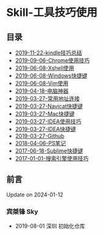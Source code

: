 # Skill-工具技巧使用

## 目录

- [2019-11-22-kindle技巧总结](2019-11-22-kindle技巧总结.md)
- [2019-09-06-Chrome使用技巧](2019-09-06-Chrome使用技巧.md)
- [2019-06-08-Xshell使用](2017-01-01-搜索引擎使用技巧.md)
- [2019-06-08-Windows快捷键](2019-06-08-Windows快捷键.md)
- [2019-06-08-Vim使用](2019-06-08-Vim使用.md)
- [2019-04-18-电脑神器](2019-04-18-电脑神器.md)
- [2019-03-27-常用地址连接](2019-03-27-常用地址连接.md)
- [2019-03-27-Navicat快捷键](2019-03-27-Navicat快捷键.md)
- [2019-03-27-Mac快捷键](2019-03-27-Mac快捷键.md)
- [2019-03-27-IDEA使用技巧](2019-03-27-IDEA使用技巧.md)
- [2019-03-27-IDEA快捷键](2019-03-27-IDEA快捷键.md)
- [2019-03-27-Github](2019-03-27-Github.md)
- [2018-04-06-PS笔记](2018-04-06-PS笔记.md)
- [2017-06-18-Sublime快捷键](2017-06-18-Sublime快捷键.md)
- [2017-01-01-搜索引擎使用技巧](2017-01-01-搜索引擎使用技巧.md)



## 前言

Update on 2024-01-12



### 宾桀锋 Sky

- 2019-08-01 深圳 初始化仓库